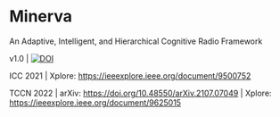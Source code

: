 # Minerva
An Adaptive, Intelligent, and Hierarchical Cognitive Radio Framework

v1.0 | [![DOI](https://zenodo.org/badge/224508317.svg)](https://zenodo.org/badge/latestdoi/224508317)

ICC 2021 | Xplore: https://ieeexplore.ieee.org/document/9500752

TCCN 2022 | arXiv: https://doi.org/10.48550/arXiv.2107.07049 | Xplore: https://ieeexplore.ieee.org/document/9625015
